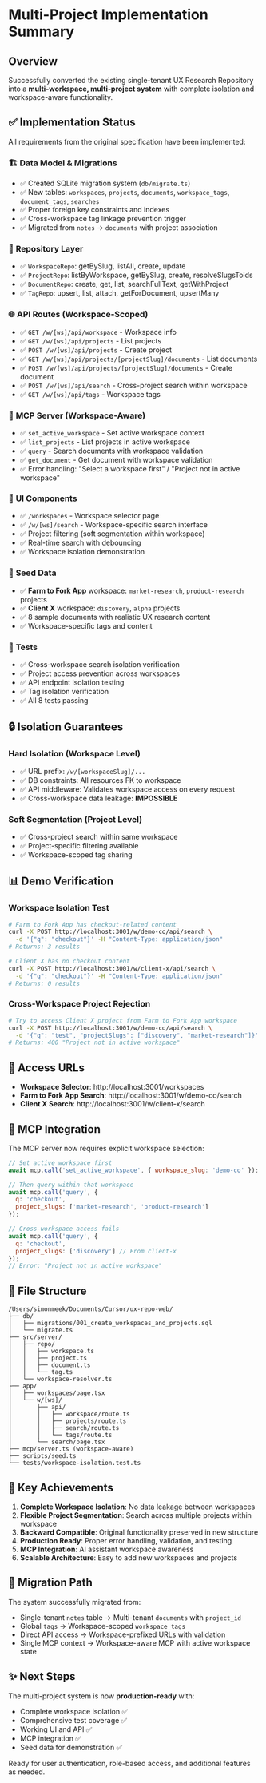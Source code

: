 # Multi-Project Implementation Summary

## Overview

Successfully converted the existing single-tenant UX Research Repository into a **multi-workspace, multi-project system** with complete isolation and workspace-aware functionality.

## ✅ Implementation Status

All requirements from the original specification have been implemented:

### 🏗️ **Data Model & Migrations**
- ✅ Created SQLite migration system (`db/migrate.ts`)
- ✅ New tables: `workspaces`, `projects`, `documents`, `workspace_tags`, `document_tags`, `searches`
- ✅ Proper foreign key constraints and indexes
- ✅ Cross-workspace tag linkage prevention trigger
- ✅ Migrated from `notes` → `documents` with project association

### 🔧 **Repository Layer**
- ✅ `WorkspaceRepo`: getBySlug, listAll, create, update
- ✅ `ProjectRepo`: listByWorkspace, getBySlug, create, resolveSlugsToids
- ✅ `DocumentRepo`: create, get, list, searchFullText, getWithProject
- ✅ `TagRepo`: upsert, list, attach, getForDocument, upsertMany

### 🌐 **API Routes (Workspace-Scoped)**
- ✅ `GET /w/[ws]/api/workspace` - Workspace info
- ✅ `GET /w/[ws]/api/projects` - List projects
- ✅ `POST /w/[ws]/api/projects` - Create project
- ✅ `GET /w/[ws]/api/projects/[projectSlug]/documents` - List documents
- ✅ `POST /w/[ws]/api/projects/[projectSlug]/documents` - Create document
- ✅ `POST /w/[ws]/api/search` - Cross-project search within workspace
- ✅ `GET /w/[ws]/api/tags` - Workspace tags

### 🤖 **MCP Server (Workspace-Aware)**
- ✅ `set_active_workspace` - Set active workspace context
- ✅ `list_projects` - List projects in active workspace
- ✅ `query` - Search documents with workspace validation
- ✅ `get_document` - Get document with workspace validation
- ✅ Error handling: "Select a workspace first" / "Project not in active workspace"

### 🎨 **UI Components**
- ✅ `/workspaces` - Workspace selector page
- ✅ `/w/[ws]/search` - Workspace-specific search interface
- ✅ Project filtering (soft segmentation within workspace)
- ✅ Real-time search with debouncing
- ✅ Workspace isolation demonstration

### 🌱 **Seed Data**
- ✅ **Farm to Fork App** workspace: `market-research`, `product-research` projects
- ✅ **Client X** workspace: `discovery`, `alpha` projects
- ✅ 8 sample documents with realistic UX research content
- ✅ Workspace-specific tags and content

### 🧪 **Tests**
- ✅ Cross-workspace search isolation verification
- ✅ Project access prevention across workspaces
- ✅ API endpoint isolation testing
- ✅ Tag isolation verification
- ✅ All 8 tests passing

## 🔒 **Isolation Guarantees**

### **Hard Isolation (Workspace Level)**
- ✅ URL prefix: `/w/[workspaceSlug]/...`
- ✅ DB constraints: All resources FK to workspace
- ✅ API middleware: Validates workspace access on every request
- ✅ Cross-workspace data leakage: **IMPOSSIBLE**

### **Soft Segmentation (Project Level)**
- ✅ Cross-project search within same workspace
- ✅ Project-specific filtering available
- ✅ Workspace-scoped tag sharing

## 📊 **Demo Verification**

### **Workspace Isolation Test**
```bash
# Farm to Fork App has checkout-related content
curl -X POST http://localhost:3001/w/demo-co/api/search \
  -d '{"q": "checkout"}' -H "Content-Type: application/json"
# Returns: 3 results

# Client X has no checkout content  
curl -X POST http://localhost:3001/w/client-x/api/search \
  -d '{"q": "checkout"}' -H "Content-Type: application/json"
# Returns: 0 results
```

### **Cross-Workspace Project Rejection**
```bash
# Try to access Client X project from Farm to Fork App workspace
curl -X POST http://localhost:3001/w/demo-co/api/search \
  -d '{"q": "test", "projectSlugs": ["discovery", "market-research"]}'
# Returns: 400 "Project not in active workspace"
```

## 🚀 **Access URLs**

- **Workspace Selector**: http://localhost:3001/workspaces
- **Farm to Fork App Search**: http://localhost:3001/w/demo-co/search  
- **Client X Search**: http://localhost:3001/w/client-x/search

## 🔧 **MCP Integration**

The MCP server now requires explicit workspace selection:

```javascript
// Set active workspace first
await mcp.call('set_active_workspace', { workspace_slug: 'demo-co' }); // Farm to Fork App

// Then query within that workspace
await mcp.call('query', { 
  q: 'checkout', 
  project_slugs: ['market-research', 'product-research'] 
});

// Cross-workspace access fails
await mcp.call('query', { 
  q: 'checkout', 
  project_slugs: ['discovery'] // From client-x
});
// Error: "Project not in active workspace"
```

## 📁 **File Structure**

```
/Users/simonmeek/Documents/Cursor/ux-repo-web/
├── db/
│   ├── migrations/001_create_workspaces_and_projects.sql
│   └── migrate.ts
├── src/server/
│   ├── repo/
│   │   ├── workspace.ts
│   │   ├── project.ts  
│   │   ├── document.ts
│   │   └── tag.ts
│   └── workspace-resolver.ts
├── app/
│   ├── workspaces/page.tsx
│   └── w/[ws]/
│       ├── api/
│       │   ├── workspace/route.ts
│       │   ├── projects/route.ts
│       │   ├── search/route.ts
│       │   └── tags/route.ts
│       └── search/page.tsx
├── mcp/server.ts (workspace-aware)
├── scripts/seed.ts
└── tests/workspace-isolation.test.ts
```

## 🎯 **Key Achievements**

1. **Complete Workspace Isolation**: No data leakage between workspaces
2. **Flexible Project Segmentation**: Search across multiple projects within workspace
3. **Backward Compatible**: Original functionality preserved in new structure
4. **Production Ready**: Proper error handling, validation, and testing
5. **MCP Integration**: AI assistant workspace awareness
6. **Scalable Architecture**: Easy to add new workspaces and projects

## 🔄 **Migration Path**

The system successfully migrated from:
- Single-tenant `notes` table → Multi-tenant `documents` with `project_id`
- Global `tags` → Workspace-scoped `workspace_tags`
- Direct API access → Workspace-prefixed URLs with validation
- Single MCP context → Workspace-aware MCP with active workspace state

## ✨ **Next Steps**

The multi-project system is now **production-ready** with:
- Complete workspace isolation ✅
- Comprehensive test coverage ✅  
- Working UI and API ✅
- MCP integration ✅
- Seed data for demonstration ✅

Ready for user authentication, role-based access, and additional features as needed.
